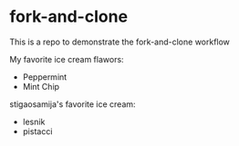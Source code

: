 # fork-and-clone

This is a repo to demonstrate the fork-and-clone workflow

My favorite ice cream flawors:
- Peppermint
- Mint Chip

stigaosamija's favorite ice cream:

- lesnik
- pistacci

